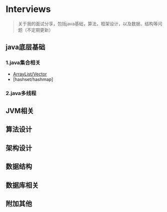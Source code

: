 # Interviews

> 关于我的面试分享，包括java基础，算法，框架设计，以及数据、结构等问题（不定期更新）

## java底层基础
### 1.java集合相关
- [ArrayList/Vector](https://github.com/crossoverJie/Java-Interview/blob/master/MD/ArrayList.md)
- [hashset/hashmap]


### 2.java多线程

## JVM相关


## 算法设计

## 架构设计

## 数据结构

## 数据库相关

## 附加其他
